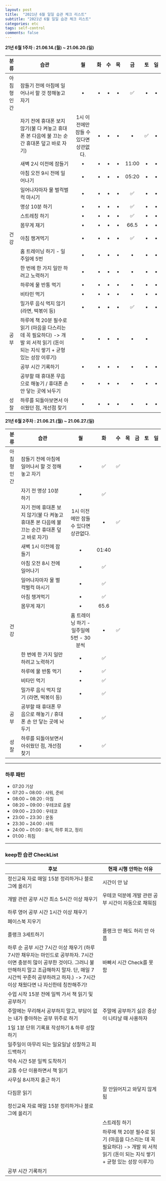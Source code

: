 ```yaml
---
layout: post
title:  "2021년 6월 일일 습관 체크 리스트"
subtitle: "2021년 6월 일일 습관 체크 리스트"
categories: etc
tags: self-control
comments: false
---
```


**21년 6월 1주차 : 21.06.14.(월) ~ 21.06.20.(일)**

|분류|습관| 월 | 화 | 수 | 목 | 금 | 토 | 일 |
|:---:|---|:---:|:---:|:---:|:---:|:---:|:---:|:---:|
|아침형 인간|잠들기 전에 아침에 일어나서 할 것 정해놓고 자기|•|•|•|•|✅|•|•|
| |자기 전에 휴대폰 보지 않기(불 다 켜놓고 휴대폰 본 다음에 불 끄는 순간 휴대폰 덮고 바로 자기)|1시 이전에만 잠들 수 있다면 상관없다.|•|•|•|•|✅|•|•|
| |새벽 2시 이전에 잠들기|•|•|•|•|11:00|•|•|
| |아침 오전 9시 전에 일어나기|•|•|•|•|05:20|•|•|
| |일어나자마자 물 벌컥벌컥 마시기|•|•|•|•|✅|•|•|
| |명상 10분 하기|•|•|•|•|✅|•|•|
| |스트레칭 하기|•|•|•|•|✅|•|•|
| |몸무게 재기|•|•|•|•|66.5|•|•|
|건강|아침 챙겨먹기|•|•|•|•|✅|•|•|
| |홈 트레이닝 하기 - 일주일에 5번|•|•|•|•|•|•|•|
| |한 번에 한 가지 일만 하려고 노력하기|•|•|•|•|•|•|•|
| |하루에 물 반통 먹기|•|•|•|•|•|•|•|
| |비타민 먹기|•|•|•|•|•|•|•|
| |밀가루 음식 먹지 않기 (라면, 떡볶이 등)|•|•|•|•|✅|•|•|
|공부|하루에 책 20분 필수로 읽기 (마음을 다스리는 데 꼭 필요하다) -> 개발 외 서적 읽기 (돈이 되는 지식 쌓기 + 균형 있는 성장 이루기)|•|•|•|•|•|•|
| |공부 시간 기록하기|•|•|•|•|•|•|•|
| |공부할 때 휴대폰 무음으로 해놓기 / 휴대폰 손 안 닿는 곳에 놔두기|•|•|•|•|•|•|•|
|성찰| 하루를 되돌아보면서 아쉬웠던 점, 개선점 찾기|•|•|•|•|•|•|•|

**21년 6월 2주차 : 21.06.21.(월) ~ 21.06.27.(일)**

|분류|습관| 월 | 화 | 수 | 목 | 금 | 토 | 일 |
|:---:|---|:---:|:---:|:---:|:---:|:---:|:---:|:---:|
|아침형 인간|잠들기 전에 아침에 일어나서 할 것 정해놓고 자기|•|✅|✅|
| |자기 전 명상 10분 하기|•|✅|
| |자기 전에 휴대폰 보지 않기(불 다 켜놓고 휴대폰 본 다음에 불 끄는 순간 휴대폰 덮고 바로 자기)|1시 이전에만 잠들 수 있다면 상관없다.|•|✅|
| |새벽 1시 이전에 잠들기|•|01:40|
| |아침 오전 8시 전에 일어나기|•|✅|
| |일어나자마자 물 벌컥벌컥 마시기|•|✅|
| |아침 챙겨먹기|•|✅|
| |몸무게 재기|•|65.6|
|건강||홈 트레이닝 하기 - 일주일에 5번 - 30분씩|•|✅|
| |한 번에 한 가지 일만 하려고 노력하기|•|✅|
| |하루에 물 반통 먹기|•|✅|
| |비타민 먹기|•|✅|
| |밀가루 음식 먹지 않기 (라면, 떡볶이 등)|•|✅|
|공부|공부할 때 휴대폰 무음으로 해놓기 / 휴대폰 손 안 닿는 곳에 놔두기|•|✅|
|성찰| 하루를 되돌아보면서 아쉬웠던 점, 개선점 찾기|•|✅|

---

### 하루 패턴
- 07:20 기상
- 07:20 ~ 08:00 : 샤워, 준비
- 08:00 ~ 08:20 : 아침 
- 08:20 ~ 09:00 : 우테코로 출발
- 09:00 ~ 23:00 : 우테코
- 23:00 ~ 23:30 : 운동
- 23:30 ~ 24:00 : 샤워
- 24:00 ~ 01:00 : 휴식, 하루 회고, 정리
- 01:00 : 취침

---

### keep한 습관 CheckList
|후보|현재 시행 안하는 이유|
|---|---|
|정신교육 자료 매일 15분 정리하거나 블로그에 올리기|시간이 안 남|
|개발 관련 공부 시간 최소 5시간 이상 채우기|우테코 덕분에 개발 관련 공부 시간이 자동으로 채워짐|
|하루 영어 공부 시간 1시간 이상 채우기||
|페이스북 지우기||
|플랭크 3세트하기|플랭크 안 해도 허리 안 아픔|
|하루 순 공부 시간 7시간 이상 채우기 (하루 7시만 채우자는 마인드로 공부하자. 7시간이면 충분히 많이 공부한 것이다. 그러니 불안해하지 말고 조급해하지 말자. 단, 매일 7시간씩 꾸준히 공부하려고 하자.) -> 7시간 이상 채웠다면 나 자신한테 칭찬해주기!|바빠서 시간 Check를 못 함|
|수업 시작 15분 전에 일찍 가서 책 읽기 및 공부하기||
|주말에는 무리해서 공부하지 말고, 부담이 없는 내가 좋아하는 공부 위주로 하기|주말에 공부하기 싫은 증상이 나타날 때 사용하자||
|1일 1분 단위 기록표 작성하기 & 하루 성찰하기||
|일주일이 마무리 되는 일요일날 성찰하고 피드백하기||
|약속 시간 5분 일찍 도착하기||
|교통 수단 이용하면서 책 읽기||
|사무실 8시까지 출근 하기||
|다짐문 읽기|잘 안읽어지고 와닿지 않게 됨||
|정신교육 자료 매일 15분 정리하거나 블로그에 올리기||
||스트레칭 하기||
||하루에 책 20분 필수로 읽기 (마음을 다스리는 데 꼭 필요하다) -> 개발 외 서적 읽기 (돈이 되는 지식 쌓기 + 균형 있는 성장 이루기)||
|공부 시간 기록하기||